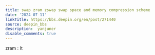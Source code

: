 ```yaml
---
title: swap zram zswap swap space and memory compression scheme
date: '2024-07-11'
linkTitle: https://bbs.deepin.org/en/post/271440
source: deepin_bbs
description:  yanjuner 
disable_comments: true
---
```

zram : It 

